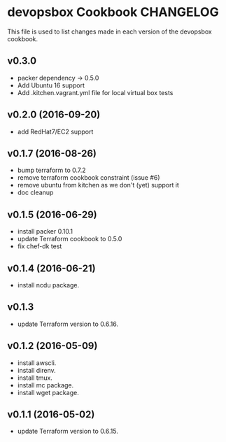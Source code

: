 # devopsbox Cookbook CHANGELOG

This file is used to list changes made in each version of the devopsbox cookbook.

## v0.3.0
 * packer dependency -> 0.5.0
 * Add Ubuntu 16 support
 * Add .kitchen.vagrant.yml file for local virtual box tests

## v0.2.0 (2016-09-20)
 * add RedHat7/EC2 support

## v0.1.7 (2016-08-26)
 * bump terraform to 0.7.2
 * remove terraform cookbook constraint (issue #6)
 * remove ubuntu from kitchen as we don't (yet) support it
 * doc cleanup

## v0.1.5 (2016-06-29)
  * install packer 0.10.1
  * update Terraform cookbook to 0.5.0
  * fix chef-dk test

## v0.1.4 (2016-06-21)

 * install ncdu package.

## v0.1.3

 * update Terraform version to 0.6.16.

## v0.1.2 (2016-05-09)

 * install awscli.
 * install direnv.
 * install tmux.
 * install mc package.
 * install wget package.


## v0.1.1 (2016-05-02)

 * update Terraform version to 0.6.15.

